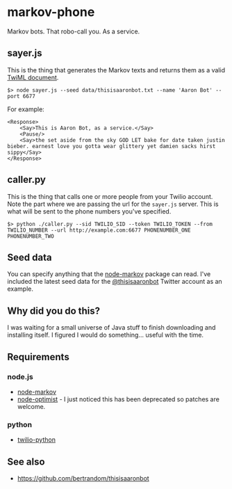 # markov-phone

Markov bots. That robo-call you. As a service.

## sayer.js

This is the thing that generates the Markov texts and returns them as a valid [TwiML document](https://www.twilio.com/docs/api/twiml/say).

	$> node sayer.js --seed data/thisisaaronbot.txt --name 'Aaron Bot' --port 6677

For example:

	<Response>
		<Say>This is Aaron Bot, as a service.</Say>
		<Pause/>
		<Say>the set aside from the sky GOD LET bake for date taken justin bieber. earnest love you gotta wear glittery yet damien sacks hirst sippy</Say>
	</Response>

## caller.py

This is the thing that calls one or more people from your Twilio account. Note the part where we are passing the url for the `sayer.js` server. This is what will be sent to the phone numbers you've specified.

	$> python ./caller.py --sid TWILIO_SID --token TWILIO_TOKEN --from TWILIO_NUMBER --url http://example.com:6677 PHONENUMBER_ONE PHONENUMBER_TWO 

## Seed data

You can specify anything that the [node-markov](https://github.com/substack/node-markov) package can read. I've included the latest seed data for the [@thisisaaronbot](https://twitter.com/thisisaaronbot) Twitter account as an example.

## Why did you do this?

I was waiting for a small universe of Java stuff to finish downloading and installing itself. I figured I would do something... useful with the time.

## Requirements

### node.js

* [node-markov](https://github.com/substack/node-markov)
* [node-optimist](https://github.com/substack/node-optimist) - I just noticed this has been deprecated so patches are welcome.

### python

* [twilio-python](https://github.com/twilio/twilio-python)

## See also

* https://github.com/bertrandom/thisisaaronbot
